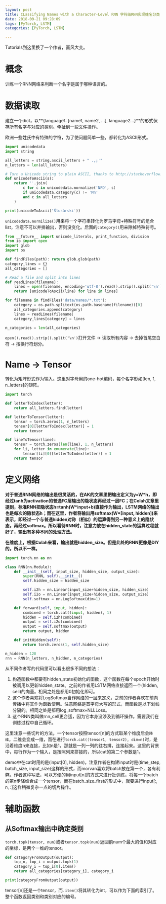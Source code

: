 ```yaml
---
layout: post
title: CLassifying Names with a Character-Level RNN 字符级RNN实现姓名分类
date: 2018-09-21 09:28:09
tags: [PyTorch, LSTM]
categories: [PyTorch, LSTM]

---
```

Tutorials到这里换了一个作者，画风大变。

# 概念

训练一个RNN网络来判断一个名字是属于哪种语言的。

# 数据读取

建立一个dict，以**{language1: [name1, name2, ...], language2...}**的形式保存所有名字与对应的类别。牵扯到一些文件操作。

欧洲一些姓氏中有特殊的字符，为了使问题简单一些，都转化为ASCII形式。

```python
import unicodedata
import string

all_letters = string.ascii_letters + " .,;'"
n_letters = len(all_letters)

# Turn a Unicode string to plain ASCII, thanks to http://stackoverflow.com/a/518232/2809427
def unicodeToAscii(s):
    return ''.join(
        c for c in unicodedata.normalize('NFD', s)
        if unicodedata.category(c) != 'Mn'
        and c in all_letters
    )

print(unicodeToAscii('Ślusàrski'))
```

`unicodedata.normilize()`用来将一个字符串转化为罗马字母+特殊符号的组合list，注意不可以并排输出，否则没变化。后面的`category()`用来除掉特殊符号。

```python
from __future__ import unicode_literals, print_function, division
from io import open
import glob
import os

def findFiles(path): return glob.glob(path)
category_lines = {}
all_categories = []

# Read a file and split into lines
def readLines(filename):
    lines = open(filename, encoding='utf-8').read().strip().split('\n')
    return [unicodeToAscii(line) for line in lines]

for filename in findFiles('data/names/*.txt'):
    category = os.path.splitext(os.path.basename(filename))[0]
    all_categories.append(category)
    lines = readLines(filename)
    category_lines[category] = lines

n_categories = len(all_categories)
```

`open().read().strip().split('\n')`打开文件 -> 读取所有内容 -> 去掉首尾空白符 -> 按换行符划分。

# Name -> Tensor

转化为矩阵形式作为输入。这里对字母用的one-hot编码，每个名字形如[len, 1, n_letters]的矩阵。

```python
import torch

def letterToIndex(letter):
    return all_letters.find(letter)

def letterToTensor(letter):
    tensor = torch.zeros(1, n_letters)
    tensor[0][letterToIndex(letter)] = 1
    return tensor

def lineToTensor(line):
    tensor = torch.zeros(len(line), 1, n_letters)
    for li, letter in enumerate(line):
        tensor[li][0][letterToIndex(letter)] = 1
    return tensor
```

# 定义网络

**对于普通RNN网络的输出是很灵活的，在AK的文章里把输出定义为y=W\*h，即经过tanh为activation的普通FC层输出的隐状态再经过一层FC；在Colah文章里提到，标准RNN把隐状态h=tanh(W\*input+b)直接作为输出，LSTM网络的输出也是每次的隐状态h；而在这里，作者将输出用softmax(W\*[input, hidden])来表示，即经过一个与普通hidden对称（相似）的运算得到另一种意义上的隐状态，再经过softmax。所以看待RNN时，注意力放在hidden_state的运算过程就好了，输出有多种不同的处理方法。**

**在维度上，根据Colah来看，输出就是hidden_size。但是此处的RNN更像是DIY的，所以不一样。**
```python
import torch.nn as nn

class RNN(nn.Module):
	def __init__(self, input_size, hidden_size, output_size):
		super(RNN, self).__init__()
		self.hidden_size = hidden_size

		self.i2h = nn.Linear(input_size+hidden_size, hidden_size)
		self.i2o = nn.Linear(input_size+hidden_size, output_size)
		self.softmax = nn.LogSoftmax(dim=1)

	def forward(self, input, hidden):
		combined = torch.cat((input, hidden), 1)
		hidden = self.i2h(combined)
		output = self.i2o(combined)
		output = self.softmax(output)
		return output, hidden

	def initHidden(self):
		return torch.zeros(1, self.hidden_size)

n_hidden = 128
rnn = RNN(n_letters, n_hidden, n_categories)
```

从不同作者写的代码里可以看出很多不同的想法：
1. 构造函数中都要有hidden_state初始化的函数，这个函数在每个epoch开始时被调用以更新hidden_state。之前的作者用LSTM网络直接返回一个(hidden, cell)的向量。相同之处是都用0初始化即可。
2. 这个作者喜欢将LogSoftmax当作网络的一层来定义，之前的作者喜欢在前向传播中将其作为函数使用。注意网络是首字母大写的形式，而函数是以下划线分隔的。相同之处是都用log_softmax+NLLLoss。
3. 这个RNN类叫做rnn_cell更合适，因为它本身没涉及到循环操作，需要我们在训练过程中自己循环。

这里注意一些切片的方法，一个tensor按照tensor[n]的方式取某个维度后会`降维`，二维会变成一维，而在进行`torch.cat((tensor1, tensor2), dim=n)`时，是沿着维度n来连接，比如n是1，那就是一列一列的往右排，连接起来。这里的背景中，每行作为一个输入，是按照列来拼接的，所以cat的第二个参数是1。

demo中在cat时用的是(input[0], hidden)，注意作者在构建input时是(time_step, batch_size, input_size)这样的形式，而morvan喜欢将batch放在第一个，各有利弊。作者这种写法，可以方便的用input[n]的方式来进行批训练，将每一个batch的第n步降维合成一个tensor，而在batch_size_first的形式中，就要进行input[:, n, :]这样稍微复杂一点的切片操作。

# 辅助函数

## 从Softmax输出中确定类别

`torch.topk(tensor, num)`或者`tensor.topk(num)`返回前num个最大的值和对应的坐标，是两个一维的tensor。

```python
def categoryFromOutput(output):
    top_n, top_i = output.topk(1)
    category_i = top_i[0].item()
    return all_categories[category_i], category_i

print(categoryFromOutput(output))
```

tensor[n]还是一个tensor，而`.item()`将其转化为int，可以作为下面的索引了。整个函数返回类别和类别对应的编号。